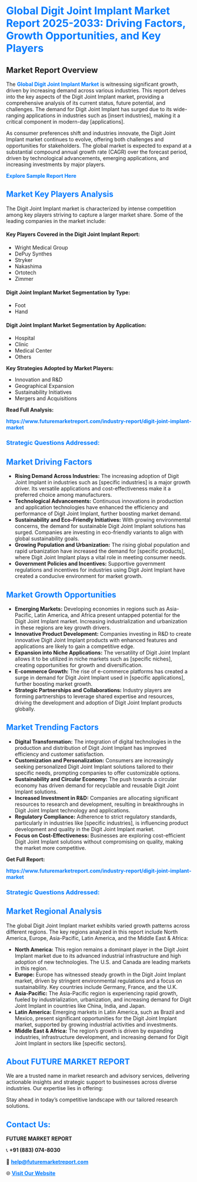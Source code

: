 <h1 style="color: #007BFF;">Global Digit Joint Implant Market Report 2025-2033: Driving Factors, Growth Opportunities, and Key Players</h1>

<section id="overview">
<h2>Market Report Overview</h2>
<p>The <a href="https://www.futuremarketreport.com/industry-report/digit-joint-implant-market" style="color: #007BFF; text-decoration: none;"><strong>Global Digit Joint Implant Market</strong></a> is witnessing significant growth, driven by increasing demand across various industries. This report delves into the key aspects of the Digit Joint Implant market, providing a comprehensive analysis of its current status, future potential, and challenges. The demand for Digit Joint Implant has surged due to its wide-ranging applications in industries such as [insert industries], making it a critical component in modern-day [applications].</p>
<p>As consumer preferences shift and industries innovate, the Digit Joint Implant market continues to evolve, offering both challenges and opportunities for stakeholders. The global market is expected to expand at a substantial compound annual growth rate (CAGR) over the forecast period, driven by technological advancements, emerging applications, and increasing investments by major players.</p>
</section>

<section id="overview">
<p><a href="https://www.futuremarketreport.com/request-sample/reportId=83928" style="color: #007BFF; text-decoration: none;"><strong>Explore Sample Report Here</strong></a></p>
</section>

<section id="key-players">
<h2 style="color: #007BFF;">Market Key Players Analysis</h2>
<p>The Digit Joint Implant market is characterized by intense competition among key players striving to capture a larger market share. Some of the leading companies in the market include:</p>
<h4>Key Players Covered in the Digit Joint Implant Report:</h4>
<ul><li>Wright Medical Group</li><li>DePuy Synthes</li><li>Stryker</li><li>Nakashima</li><li>Ortotech</li><li>Zimmer</li></ul>
<h4>Digit Joint Implant Market Segmentation by Type:</h4>
<ul><li>Foot</li><li>Hand</li></ul>

<h4>Digit Joint Implant Market Segmentation by Application:</h4>
<ul><li>Hospital</li><li>Clinic</li><li>Medical Center</li><li>Others</li></ul>
<p><strong>Key Strategies Adopted by Market Players:</strong></p>
<ul>
<li>Innovation and R&D</li>
<li>Geographical Expansion</li>
<li>Sustainability Initiatives</li>
<li>Mergers and Acquisitions</li>
</ul>
</section>

<section>
<p><strong>Read Full Analysis: </strong></p><a href="https://www.futuremarketreport.com/industry-report/digit-joint-implant-market" style="color: #007BFF; text-decoration: none;"><strong>https://www.futuremarketreport.com/industry-report/digit-joint-implant-market</strong></a>
<h3 style="color: #007BFF;">Strategic Questions Addressed:</h3>
</section>

<section id="driving-factors">
<h2 style="color: #007BFF;">Market Driving Factors</h2>
<ul>
<li><strong>Rising Demand Across Industries:</strong> The increasing adoption of Digit Joint Implant in industries such as [specific industries] is a major growth driver. Its versatile applications and cost-effectiveness make it a preferred choice among manufacturers.</li>
<li><strong>Technological Advancements:</strong> Continuous innovations in production and application technologies have enhanced the efficiency and performance of Digit Joint Implant, further boosting market demand.</li>
<li><strong>Sustainability and Eco-Friendly Initiatives:</strong> With growing environmental concerns, the demand for sustainable Digit Joint Implant solutions has surged. Companies are investing in eco-friendly variants to align with global sustainability goals.</li>
<li><strong>Growing Population and Urbanization:</strong> The rising global population and rapid urbanization have increased the demand for [specific products], where Digit Joint Implant plays a vital role in meeting consumer needs.</li>
<li><strong>Government Policies and Incentives:</strong> Supportive government regulations and incentives for industries using Digit Joint Implant have created a conducive environment for market growth.</li>
</ul>
</section>

<section id="growth-opportunities">
<h2 style="color: #007BFF;">Market Growth Opportunities</h2>
<ul>
<li><strong>Emerging Markets:</strong> Developing economies in regions such as Asia-Pacific, Latin America, and Africa present untapped potential for the Digit Joint Implant market. Increasing industrialization and urbanization in these regions are key growth drivers.</li>
<li><strong>Innovative Product Development:</strong> Companies investing in R&D to create innovative Digit Joint Implant products with enhanced features and applications are likely to gain a competitive edge.</li>
<li><strong>Expansion into Niche Applications:</strong> The versatility of Digit Joint Implant allows it to be utilized in niche markets such as [specific niches], creating opportunities for growth and diversification.</li>
<li><strong>E-commerce Growth:</strong> The rise of e-commerce platforms has created a surge in demand for Digit Joint Implant used in [specific applications], further boosting market growth.</li>
<li><strong>Strategic Partnerships and Collaborations:</strong> Industry players are forming partnerships to leverage shared expertise and resources, driving the development and adoption of Digit Joint Implant products globally.</li>
</ul>
</section>

<section id="trending-factors">
<h2 style="color: #007BFF;">Market Trending Factors</h2>
<ul>
<li><strong>Digital Transformation:</strong> The integration of digital technologies in the production and distribution of Digit Joint Implant has improved efficiency and customer satisfaction.</li>
<li><strong>Customization and Personalization:</strong> Consumers are increasingly seeking personalized Digit Joint Implant solutions tailored to their specific needs, prompting companies to offer customizable options.</li>
<li><strong>Sustainability and Circular Economy:</strong> The push towards a circular economy has driven demand for recyclable and reusable Digit Joint Implant solutions.</li>
<li><strong>Increased Investment in R&D:</strong> Companies are allocating significant resources to research and development, resulting in breakthroughs in Digit Joint Implant technology and applications.</li>
<li><strong>Regulatory Compliance:</strong> Adherence to strict regulatory standards, particularly in industries like [specific industries], is influencing product development and quality in the Digit Joint Implant market.</li>
<li><strong>Focus on Cost-Effectiveness:</strong> Businesses are exploring cost-efficient Digit Joint Implant solutions without compromising on quality, making the market more competitive.</li>
</ul>
</section>

<section>
<p><strong>Get Full Report: </strong></p><a href="https://www.futuremarketreport.com/industry-report/digit-joint-implant-market" style="color: #007BFF; text-decoration: none;"><strong>https://www.futuremarketreport.com/industry-report/digit-joint-implant-market</strong></a>
<h3 style="color: #007BFF;">Strategic Questions Addressed:</h3>
</section>


<section id="regional-analysis">
<h2 style="color: #007BFF;">Market Regional Analysis</h2>
<p>The global Digit Joint Implant market exhibits varied growth patterns across different regions. The key regions analyzed in this report include North America, Europe, Asia-Pacific, Latin America, and the Middle East & Africa:</p>
<ul>
<li><strong>North America:</strong> This region remains a dominant player in the Digit Joint Implant market due to its advanced industrial infrastructure and high adoption of new technologies. The U.S. and Canada are leading markets in this region.</li>
<li><strong>Europe:</strong> Europe has witnessed steady growth in the Digit Joint Implant market, driven by stringent environmental regulations and a focus on sustainability. Key countries include Germany, France, and the U.K.</li>
<li><strong>Asia-Pacific:</strong> The Asia-Pacific region is experiencing rapid growth, fueled by industrialization, urbanization, and increasing demand for Digit Joint Implant in countries like China, India, and Japan.</li>
<li><strong>Latin America:</strong> Emerging markets in Latin America, such as Brazil and Mexico, present significant opportunities for the Digit Joint Implant market, supported by growing industrial activities and investments.</li>
<li><strong>Middle East & Africa:</strong> The region’s growth is driven by expanding industries, infrastructure development, and increasing demand for Digit Joint Implant in sectors like [specific sectors].</li>
</ul>
</section>

<footer>
<h2 style="color: #007BFF;">About FUTURE MARKET REPORT</h2>
<p>We are a trusted name in market research and advisory services, delivering actionable insights and strategic support to businesses across diverse industries. Our expertise lies in offering:</p>

<p>Stay ahead in today’s competitive landscape with our tailored research solutions.</p>

<h2 style="color: #007BFF;">Contact Us:</h2>
<p><strong>FUTURE MARKET REPORT</strong></p>
<p>📞 <strong>+91 (883) 074-8030</strong></p>
<p>📧 <strong><a href="mailto:help@futuremarketreport.com" style="color: #007BFF;">help@futuremarketreport.com</a></strong></p>
<p>🌐 <strong><a href="https://www.futuremarketreport.com/" style="color: #007BFF;">Visit Our Website</a></strong></p>
</footer>